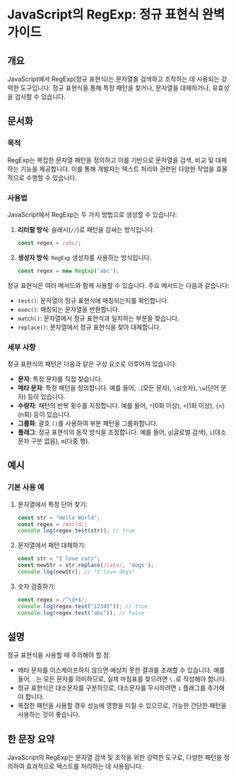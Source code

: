 <!--
Meta Description: # JavaScript의 RegExp: 정규 표현식 완벽 가이드 ## 개요 JavaScript에서 RegExp(정규 표현식)는 문자열을 검색하고 조작하는 데 사용되는 강력한 도구입니다. 정규 표현식을 통해 특정 패턴을 찾거나, 문자열을 대체하거나, 유효성을 검사할 수 ...
Meta Keywords: 패턴을, 있습니다, const, regex, javascript
-->

# JavaScript의 RegExp: 정규 표현식 완벽 가이드

## 개요
JavaScript에서 RegExp(정규 표현식)는 문자열을 검색하고 조작하는 데 사용되는 강력한 도구입니다. 정규 표현식을 통해 특정 패턴을 찾거나, 문자열을 대체하거나, 유효성을 검사할 수 있습니다.

## 문서화
### 목적
RegExp는 복잡한 문자열 패턴을 정의하고 이를 기반으로 문자열을 검색, 비교 및 대체하는 기능을 제공합니다. 이를 통해 개발자는 텍스트 처리와 관련된 다양한 작업을 효율적으로 수행할 수 있습니다.

### 사용법
JavaScript에서 RegExp는 두 가지 방법으로 생성할 수 있습니다:
1. **리터럴 방식**: 슬래시(`//`)로 패턴을 감싸는 방식입니다.
   ```javascript
   const regex = /abc/;
   ```
2. **생성자 방식**: `RegExp` 생성자를 사용하는 방식입니다.
   ```javascript
   const regex = new RegExp('abc');
   ```

정규 표현식은 여러 메서드와 함께 사용할 수 있습니다. 주요 메서드는 다음과 같습니다:
- `test()`: 문자열이 정규 표현식에 매칭되는지를 확인합니다.
- `exec()`: 매칭되는 문자열을 반환합니다.
- `match()`: 문자열에서 정규 표현식과 일치하는 부분을 찾습니다.
- `replace()`: 문자열에서 정규 표현식을 찾아 대체합니다.

### 세부 사항
정규 표현식의 패턴은 다음과 같은 구성 요소로 이루어져 있습니다:
- **문자**: 특정 문자를 직접 찾습니다.
- **메타 문자**: 특정 패턴을 정의합니다. 예를 들어, `.`(모든 문자), `\d`(숫자), `\w`(단어 문자) 등이 있습니다.
- **수량자**: 패턴의 반복 횟수를 지정합니다. 예를 들어, `*`(0회 이상), `+`(1회 이상), `{n}`(n회) 등이 있습니다.
- **그룹화**: 괄호 `()`를 사용하여 부분 패턴을 그룹화합니다.
- **플래그**: 정규 표현식의 동작 방식을 조정합니다. 예를 들어, `g`(글로벌 검색), `i`(대소문자 구분 없음), `m`(다중 행).

## 예시
### 기본 사용 예
1. 문자열에서 특정 단어 찾기:
   ```javascript
   const str = "Hello World";
   const regex = /World/;
   console.log(regex.test(str)); // true
   ```

2. 문자열에서 패턴 대체하기:
   ```javascript
   const str = "I love cats";
   const newStr = str.replace(/cats/, 'dogs');
   console.log(newStr); // "I love dogs"
   ```

3. 숫자 검증하기:
   ```javascript
   const regex = /^\d+$/;
   console.log(regex.test("12345")); // true
   console.log(regex.test("abc")); // false
   ```

## 설명
정규 표현식을 사용할 때 주의해야 할 점:
- 메타 문자를 이스케이프하지 않으면 예상치 못한 결과를 초래할 수 있습니다. 예를 들어, `.`는 모든 문자를 의미하므로, 실제 마침표를 찾으려면 `\.`로 작성해야 합니다.
- 정규 표현식은 대소문자를 구분하므로, 대소문자를 무시하려면 `i` 플래그를 추가해야 합니다.
- 복잡한 패턴을 사용할 경우 성능에 영향을 미칠 수 있으므로, 가능한 간단한 패턴을 사용하는 것이 좋습니다.

## 한 문장 요약
JavaScript의 RegExp는 문자열 검색 및 조작을 위한 강력한 도구로, 다양한 패턴을 정의하여 효과적으로 텍스트를 처리하는 데 사용됩니다.